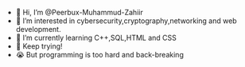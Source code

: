 - 👋 Hi, I’m @Peerbux-Muhammud-Zahiir
- 👀 I’m interested in cybersecurity,cryptography,networking and web development.
- 🌱 I’m currently learning C++,SQL,HTML and CSS
- :muscle: Keep trying!
- :sob: But programming is too hard and back-breaking
  

